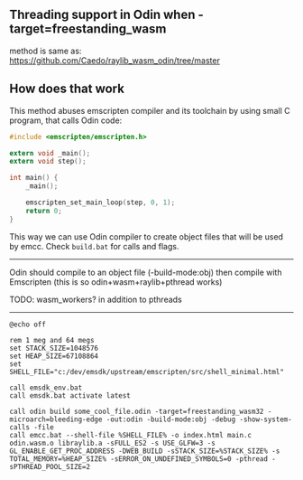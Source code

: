 ## Threading support in Odin when -target=freestanding_wasm

method is same as: https://github.com/Caedo/raylib_wasm_odin/tree/master

## How does that work

This method abuses emscripten compiler and its toolchain by using small C program, that calls Odin code:
```c
#include <emscripten/emscripten.h>

extern void _main();
extern void step();

int main() {
    _main();

    emscripten_set_main_loop(step, 0, 1);
    return 0;
}
```

This way we can use Odin compiler to create object files that will be used by emcc. Check `build.bat` for calls and flags.

-------------------------------------------------------------------------------

Odin should compile to an object file (-build-mode:obj) then compile with Emscripten
(this is so odin+wasm+raylib+pthread works)

TODO: wasm_workers? in addition to pthreads

-------------------------------------------------------------------------------

> 
	@echo off

	rem 1 meg and 64 megs
	set STACK_SIZE=1048576
	set HEAP_SIZE=67108864
	set SHELL_FILE="c:/dev/emsdk/upstream/emscripten/src/shell_minimal.html"

	call emsdk_env.bat
	call emsdk.bat activate latest

	call odin build some_cool_file.odin -target=freestanding_wasm32 -microarch=bleeding-edge -out:odin -build-mode:obj -debug -show-system-calls -file
	call emcc.bat --shell-file %SHELL_FILE% -o index.html main.c odin.wasm.o libraylib.a -sFULL_ES2 -s USE_GLFW=3 -s GL_ENABLE_GET_PROC_ADDRESS -DWEB_BUILD -sSTACK_SIZE=%STACK_SIZE% -s TOTAL_MEMORY=%HEAP_SIZE% -sERROR_ON_UNDEFINED_SYMBOLS=0 -pthread -sPTHREAD_POOL_SIZE=2
